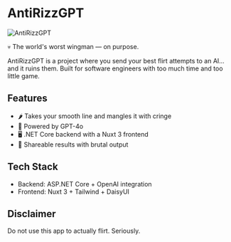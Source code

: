 # AntiRizzGPT

![AntiRizzGPT](https://i.imgur.com/YbnGMtB.gif)

💀 The world's worst wingman — on purpose.

AntiRizzGPT is a project where you send your best flirt attempts to an AI... and it ruins them. 
Built for software engineers with too much time and too little game.

## Features
- 🌶️ Takes your smooth line and mangles it with cringe
- 🧠 Powered by GPT-4o
- 🖥️ .NET Core backend with a Nuxt 3 frontend
- 🤳 Shareable results with brutal output

## Tech Stack
- Backend: ASP.NET Core + OpenAI integration
- Frontend: Nuxt 3 + Tailwind + DaisyUI

## Disclaimer
Do not use this app to actually flirt. Seriously.

